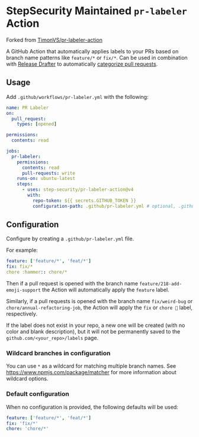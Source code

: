 # StepSecurity Maintained `pr-labeler` Action

Forked from [TimonVS/pr-labeler-action](https://github.com/TimonVS/pr-labeler-action)

A GitHub Action that automatically applies labels to your PRs based on branch name patterns like `feature/*` or `fix/*`.
Can be used in combination with [Release Drafter](https://github.com/toolmantim/release-drafter) to automatically [categorize pull requests](https://github.com/toolmantim/release-drafter#categorize-pull-requests).

## Usage

Add `.github/workflows/pr-labeler.yml` with the following:

```yml
name: PR Labeler
on:
  pull_request:
    types: [opened]

permissions:
  contents: read

jobs:
  pr-labeler:
    permissions:
      contents: read
      pull-requests: write
    runs-on: ubuntu-latest
    steps:
      - uses: step-security/pr-labeler-action@v4
        with:
          repo-token: ${{ secrets.GITHUB_TOKEN }}
          configuration-path: .github/pr-labeler.yml # optional, .github/pr-labeler.yml is the default value
```

## Configuration

Configure by creating a `.github/pr-labeler.yml` file.

For example:

```yml
feature: ['feature/*', 'feat/*']
fix: fix/*
chore :hammer:: chore/*
```

Then if a pull request is opened with the branch name `feature/218-add-emoji-support` the Action will automatically apply the `feature` label.

Similarly, if a pull requests is opened with the branch name `fix/weird-bug` or `chore/annual-refactoring-job`, the Action will apply the `fix` or `chore 🔨` label, respectively.

If the label does not exist in your repo, a new one will be created (with no color and blank description), but it will not be permanently saved to the `github.com/<your_repo>/labels` page.

### Wildcard branches in configuration

You can use `*` as a wildcard for matching multiple branch names. See https://www.npmjs.com/package/matcher for more information about wildcard options.

### Default configuration

When no configuration is provided, the following defaults will be used:

```yml
feature: ['feature/*', 'feat/*']
fix: 'fix/*'
chore: 'chore/*'
```
